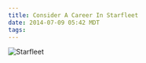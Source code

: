 ```yaml
---
title: Consider A Career In Starfleet
date: 2014-07-09 05:42 MDT
tags:
---
```

<img src="/images/consider-a-career-in-starfleet_manvsmagic.png" alt="Starfleet" />
